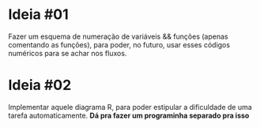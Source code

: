 # Ideia #01
Fazer um esquema de numeração de variáveis && funções (apenas comentando as funções), para poder, no futuro, usar esses códigos numéricos para se achar nos fluxos.

# Ideia #02
Implementar aquele diagrama R, para poder estipular a dificuldade de uma tarefa automaticamente. **Dá pra fazer um programinha separado pra isso**
